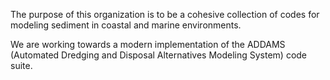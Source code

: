 The purpose of this organization is to be a cohesive collection of codes for modeling sediment in coastal and marine environments. 

We are working towards a modern implementation of the ADDAMS (Automated Dredging and Disposal Alternatives Modeling System) code suite.
